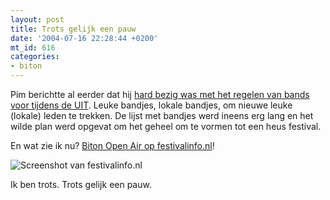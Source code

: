 ```yaml
---
layout: post
title: Trots gelijk een pauw
date: '2004-07-16 22:28:44 +0200'
mt_id: 616
categories:
- biton
---
```

Pim berichtte al eerder dat hij <a href="http://www.pimrupert.nl/item/lepel-en-vork">hard bezig was met het regelen van bands voor tijdens de UIT</a>. Leuke bandjes, lokale bandjes, om nieuwe leuke (lokale) leden te trekken. De lijst met bandjes werd ineens erg lang en het wilde plan werd opgevat om het geheel om te vormen tot een heus festival.

En wat zie ik nu? <a href="http://www.festivalinfo.nl/festival_detail.php?festival_id=2491">Biton Open Air op festivalinfo.nl</a>!

<img src="{{ site.url }}/images/festivalinfo.png" alt="Screenshot van festivalinfo.nl">

Ik ben trots. Trots gelijk een pauw.
